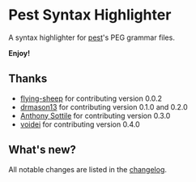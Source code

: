 # Pest Syntax Highlighter

A syntax highlighter for [pest](https://github.com/pest-parser/pest)'s PEG
grammar files.

**Enjoy!**

## Thanks

-   [flying-sheep](https://github.com/flying-sheep) for contributing version
    0.0.2
-   [drmason13](https://github.com/drmason13) for contributing version 0.1.0
    and 0.2.0
-   [Anthony Sottile](https://github.com/asottile) for contributing version
    0.3.0
-   [voidei](https://github.com/voidei) for contributing version 0.4.0

## What's new?

All notable changes are listed in the
[changelog](https://github.com/Stef-Gijsberts/pest-Syntax-Highlighting-for-vscode/blob/master/CHANGELOG.md).
